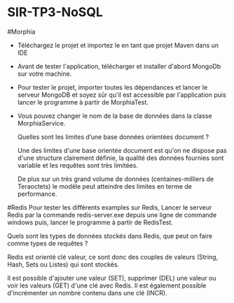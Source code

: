 # SIR-TP3-NoSQL

#Morphia
 - Téléchargez le projet et importez le en tant que projet Maven dans un IDE
 - Avant de tester  l'application, télécharger et installer d'abord MongoDb sur votre machine.
 - Pour tester le projet, importer  toutes les dépendances et lancer le serveur MongoDB et soyez sûr qu'il 
 est accessible par l'application puis lancer le programme à partir de MorphiaTest.
 - Vous pouvez changer le nom de la base de données dans la classe MorphiaService.
 
   Quelles sont les limites d’une base données orientées document ? 
   
   Une des limites d'une base orientée document est qu'on ne dispose pas d'une structure
    clairement définie, la qualité des données fournies sont variable  et les requêtes sont très limitées.
    
    De plus sur un très grand volume de données (centaines-milliers de Teraoctets)
     le modèle peut atteindre des limites en terme de performance.
 
 
 
 #Redis
 Pour tester les différents examples sur Redis, Lancer le serveur Redis par
  la commande redis-server.exe depuis une ligne de commande windows puis,  lancer le programme à partir de 
  RedisTest.
  
  Quels sont les types de données stockés dans Redis, que peut on faire comme types de requêtes ?
  
  Redis est orienté clé valeur, ce sont donc des couples de valeurs (String, Hash, Sets ou Listes) qui sont stockés.
  
  Il est possible d'ajouter une valeur (SET), supprimer (DEL) une valeur ou voir les valeurs (GET) d'une clé avec Redis.
  Il est également possible d'incrémenter un nombre contenu dans une clé (INCR).



